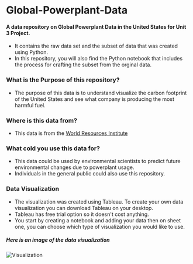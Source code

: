 # Global-Powerplant-Data
#### A data repository on Global Powerplant Data in the United States for Unit 3 Project. 
* It contains the raw data set and the subset of data that was created using Python.
* In this repository, you will also find the Python notebook that includes the process for crafting the subset from the orginal data. 

### What is the Purpose of this repository?
* The purpose of this data is to understand visualize the carbon footprint of the United States and see what company is producing the most harmful fuel. 

### Where is this data from?
* This data is from the [World Resources Institute](https://datasets.wri.org/dataset/globalpowerplantdatabase)
### What cold you use this data for?
* This data could be used by environmental scientists to predict future environmental changes due to powerplant usage. 
* Individuals in the general public could also use this repository. 
### Data Visualization
* The visualization was created using Tableau. To create your own data visualization you can download Tableau on your desktop. 
* Tableau has free trial option so it doesn't cost anything.
* You start by creating a notebook and adding your data then on sheet one, you can choose which type of visualization you would like to use.
##### Here is an image of the data visualization
![Visualization](https://github.com/marleyc05/Global-Powerplant-Data/assets/167792919/2cd45876-929d-48f5-a7c2-a91ea49ba1ed)

